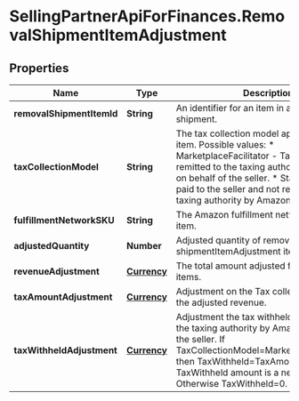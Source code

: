 # SellingPartnerApiForFinances.RemovalShipmentItemAdjustment

## Properties
Name | Type | Description | Notes
------------ | ------------- | ------------- | -------------
**removalShipmentItemId** | **String** | An identifier for an item in a removal shipment. | [optional] 
**taxCollectionModel** | **String** | The tax collection model applied to the item.  Possible values:  * MarketplaceFacilitator - Tax is withheld and remitted to the taxing authority by Amazon on behalf of the seller.  * Standard - Tax is paid to the seller and not remitted to the taxing authority by Amazon. | [optional] 
**fulfillmentNetworkSKU** | **String** | The Amazon fulfillment network SKU for the item. | [optional] 
**adjustedQuantity** | **Number** | Adjusted quantity of removal shipmentItemAdjustment items. | [optional] 
**revenueAdjustment** | [**Currency**](Currency.md) | The total amount adjusted for disputed items. | [optional] 
**taxAmountAdjustment** | [**Currency**](Currency.md) | Adjustment on the Tax collected amount on the adjusted revenue. | [optional] 
**taxWithheldAdjustment** | [**Currency**](Currency.md) | Adjustment the tax withheld and remitted to the taxing authority by Amazon on behalf of the seller. If TaxCollectionModel=MarketplaceFacilitator, then TaxWithheld=TaxAmount (except the TaxWithheld amount is a negative number). Otherwise TaxWithheld=0. | [optional] 


